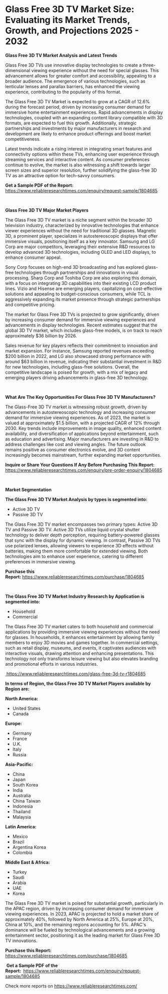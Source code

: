 <p><h1>Glass Free 3D TV Market Size: Evaluating its Market Trends, Growth, and Projections 2025 - 2032</h1></p><p><strong>Glass Free 3D TV Market Analysis and Latest Trends</strong></p>
<p><p>Glass Free 3D TVs use innovative display technologies to create a three-dimensional viewing experience without the need for special glasses. This advancement allows for greater comfort and accessibility, appealing to a broader audience. The emergence of various technologies, such as lenticular lenses and parallax barriers, has enhanced the viewing experience, contributing to the popularity of this format.</p><p>The Glass Free 3D TV Market is expected to grow at a CAGR of 12.6% during the forecast period, driven by increasing consumer demand for immersive home entertainment experiences. Rapid advancements in display technologies, coupled with an expanding content library compatible with 3D formats, are expected to fuel this growth. Additionally, strategic partnerships and investments by major manufacturers in research and development are likely to enhance product offerings and boost market competitiveness.</p><p>Latest trends indicate a rising interest in integrating smart features and connectivity options within these TVs, enhancing user experience through streaming services and interactive content. As consumer preferences continue to evolve, the market is also witnessing a shift towards larger screen sizes and superior resolution, further solidifying the glass-free 3D TV as an attractive option for tech-savvy consumers.</p></p>
<p><strong>Get a Sample PDF of the Report:&nbsp;</strong> <a href="https://www.reliableresearchtimes.com/enquiry/request-sample/1804685?utm_campaign=2009&utm_medium=2&utm_source=Github&utm_content=ia&utm_term=06042025&utm_id=glass-free-3d-tv">https://www.reliableresearchtimes.com/enquiry/request-sample/1804685</a></p>
<p>&nbsp;</p>
<p><strong>Glass Free 3D TV Major Market Players</strong></p>
<p><p>The Glass Free 3D TV market is a niche segment within the broader 3D television industry, characterized by innovative technologies that enhance viewer experiences without the need for traditional 3D glasses. Magnetic 3D, a prominent player, specializes in autostereoscopic displays that offer immersive visuals, positioning itself as a key innovator. Samsung and LG Corp are major competitors, leveraging their extensive R&D resources to develop advanced 3D technologies, including OLED and LED displays, to enhance consumer appeal.</p><p>Sony Corp focuses on high-end 3D broadcasting and has explored glass-free technologies through partnerships and innovations in visual processing. Sharp Corp and Toshiba Corp are also exploring this domain, with a focus on integrating 3D capabilities into their existing LCD product lines. Vizio and Hisense are emerging players, capitalizing on cost-effective solutions and appealing to budget-conscious consumers, while TCL is aggressively expanding its market presence through strategic partnerships and competitive pricing.</p><p>The market for Glass Free 3D TVs is projected to grow significantly, driven by increasing consumer demand for immersive viewing experiences and advancements in display technologies. Recent estimates suggest that the global 3D TV market, which includes glass-free models, is on track to reach approximately $36 billion by 2026.</p><p>Sales revenue for key players reflects their commitment to innovation and market expansion. For instance, Samsung reported revenues exceeding $200 billion in 2022, and LG also showcased strong performance with around $63 billion in revenue, indicating their substantial investment in R&D for new technologies, including glass-free solutions. Overall, the competitive landscape is poised for growth, with a mix of legacy and emerging players driving advancements in glass-free 3D technology.</p></p>
<p>&nbsp;</p>
<p><strong>What Are The Key Opportunities For Glass Free 3D TV Manufacturers?</strong></p>
<p><p>The Glass-Free 3D TV market is witnessing robust growth, driven by advancements in autostereoscopic technology and increasing consumer demand for immersive viewing experiences. As of 2023, the market is valued at approximately $1.5 billion, with a projected CAGR of 12% through 2030. Key trends include improvements in image quality, enhanced content availability, and diversification of applications beyond entertainment, such as education and advertising. Major manufacturers are investing in R&D to address challenges like cost and viewing angles. The future outlook remains positive as consumer electronics evolve, and 3D content increasingly becomes mainstream, further expanding market opportunities.</p></p>
<p><strong>Inquire or Share Your Questions If Any Before Purchasing This Report:</strong> <a href="https://www.reliableresearchtimes.com/enquiry/pre-order-enquiry/1804685?utm_campaign=2009&utm_medium=2&utm_source=Github&utm_content=ia&utm_term=06042025&utm_id=glass-free-3d-tv">https://www.reliableresearchtimes.com/enquiry/pre-order-enquiry/1804685</a></p>
<p>&nbsp;</p>
<p><strong>Market Segmentation</strong></p>
<p><strong>The Glass Free 3D TV Market Analysis by types is segmented into:</strong></p>
<p><ul><li>Active 3D TV</li><li>Passive 3D TV</li></ul></p>
<p><p>The Glass Free 3D TV market encompasses two primary types: Active 3D TV and Passive 3D TV. Active 3D TVs utilize liquid crystal shutter technology to deliver depth perception, requiring battery-powered glasses that sync with the display for dynamic viewing. In contrast, Passive 3D TVs use polarized lenses, allowing viewers to experience 3D effects without batteries, making them more comfortable for extended viewing. Both technologies aim to enhance user experience, catering to different preferences in immersive viewing.</p></p>
<p><strong>Purchase this Report:&nbsp;</strong><a href="https://www.reliableresearchtimes.com/purchase/1804685?utm_campaign=2009&utm_medium=2&utm_source=Github&utm_content=ia&utm_term=06042025&utm_id=glass-free-3d-tv">https://www.reliableresearchtimes.com/purchase/1804685</a></p>
<p>&nbsp;</p>
<p><strong>The Glass Free 3D TV Market Industry Research by Application is segmented into:</strong></p>
<p><ul><li>Household</li><li>Commercial</li></ul></p>
<p><p>The Glass Free 3D TV market caters to both household and commercial applications by providing immersive viewing experiences without the need for glasses. In households, it enhances entertainment by allowing family members to enjoy 3D movies and games together. In commercial settings, such as retail display, museums, and events, it captivates audiences with interactive visuals, drawing attention and enhancing presentations. This technology not only transforms leisure viewing but also elevates branding and promotional efforts in various industries.</p></p>
<p><a href="https://www.reliableresearchtimes.com/glass-free-3d-tv-r1804685?utm_campaign=2009&utm_medium=2&utm_source=Github&utm_content=ia&utm_term=06042025&utm_id=glass-free-3d-tv">&nbsp;https://www.reliableresearchtimes.com/glass-free-3d-tv-r1804685</a></p>
<p><strong>In terms of Region, the Glass Free 3D TV Market Players available by Region are:</strong></p>
<p>
    <p> <strong> North America: </strong>
        <ul>
            <li>United States</li>
            <li>Canada</li>
        </ul>
        </p> 
    <p> <strong> Europe: </strong>
        <ul>
            <li>Germany</li>
            <li>France</li>
            <li>U.K.</li>
            <li>Italy</li>
            <li>Russia</li>
        </ul>
        </p> 
    <p> <strong> Asia-Pacific: </strong>
        <ul>
            <li>China</li>
            <li>Japan</li>
            <li>South Korea</li>
            <li>India</li>
            <li>Australia</li>
            <li>China Taiwan</li>
            <li>Indonesia</li>
            <li>Thailand</li>
            <li>Malaysia</li>
        </ul>
        </p> 
    <p> <strong> Latin America: </strong>
        <ul>
            <li>Mexico</li>
            <li>Brazil</li>
            <li>Argentina Korea</li>
            <li>Colombia</li>
        </ul>
        </p> 
    <p> <strong> Middle East & Africa: </strong>
        <ul>
            <li>Turkey</li>
            <li>Saudi</li>
            <li>Arabia</li>
            <li>UAE</li>
            <li>Korea</li>
        </ul>
    </p>
    </p>
<p><p>The Glass Free 3D TV market is poised for substantial growth, particularly in the APAC region, driven by increasing consumer demand for immersive viewing experiences. In 2023, APAC is projected to hold a market share of approximately 40%, followed by North America at 25%, Europe at 20%, China at 10%, and the remaining regions accounting for 5%. APAC's dominance will be fueled by technological advancements and a growing entertainment sector, positioning it as the leading market for Glass Free 3D TV innovations.</p></p>
<p><strong>Purchase this Report: </strong><a href="https://www.reliableresearchtimes.com/purchase/1804685?utm_campaign=2009&utm_medium=2&utm_source=Github&utm_content=ia&utm_term=06042025&utm_id=glass-free-3d-tv">https://www.reliableresearchtimes.com/purchase/1804685</a></p>
<p>&nbsp;<strong>Get a Sample PDF of the Report:&nbsp;&nbsp;</strong><a href="https://www.reliableresearchtimes.com/enquiry/request-sample/1804685?utm_campaign=2009&utm_medium=2&utm_source=Github&utm_content=ia&utm_term=06042025&utm_id=glass-free-3d-tv">https://www.reliableresearchtimes.com/enquiry/request-sample/1804685</a></p>
<p><strong></strong></p>
<p>Check more reports on <a href="https://www.reliableresearchtimes.com/?utm_campaign=2009&utm_medium=2&utm_source=Github&utm_content=ia&utm_term=06042025&utm_id=glass-free-3d-tv">https://www.reliableresearchtimes.com/</a></p>